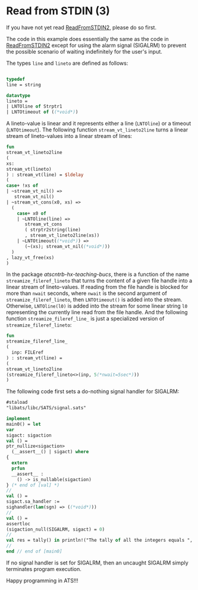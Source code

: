 # Read from STDIN (3)

If you have not yet read [ReadFromSTDIN2](./ReadFromSTDIN2), please
do so first.

The code in this example does essentially the same as the code in
[ReadFromSTDIN2](./ReadFromSTDIN2) except for using the alarm signal
(SIGALRM) to prevent the possible scenario of waiting indefinitely for
the user's input.

The types `line` and `lineto` are defined as follows:

```ats

typedef
line = string

datavtype
lineto =
| LNTOline of Strptr1
| LNTOtimeout of ((*void*))

```

A lineto-value is linear and it represents either a line
(`LNTOline`) or a timeout (`LNTOtimeout`).  The following
function `stream_vt_lineto2line` turns a linear stream of
lineto-values into a linear stream of lines:


```ats
fun
stream_vt_lineto2line
(
xs:
stream_vt(lineto)
) : stream_vt(line) = $ldelay
(
case+ !xs of
| ~stream_vt_nil() =>
   stream_vt_nil()
| ~stream_vt_cons(x0, xs) =>
  (
    case+ x0 of
    | ~LNTOline(line) =>
       stream_vt_cons
       ( strptr2string(line)
       , stream_vt_lineto2line(xs))
    | ~LNTOtimeout((*void*)) =>
       (~(xs); stream_vt_nil((*void*)))
  )
, lazy_vt_free(xs)
)
```

In the package *atscntrb-hx-teaching-bucs*, there is a function of the
name `streamize_fileref_lineto` that turns the content of a given file
handle into a linear stream of lineto-values. If reading from the file
handle is blocked for more than `nwait` seconds, where `nwait` is the
second argument of `streamize_fileref_lineto`, then `LNTOtimeout()` is
added into the stream.  Otherwise, `LNTOline(l0)` is added into the
stream for some linear string `l0` representing the currently line
read from the file handle.  And the following function
`streamize_fileref_line_` is just a specialized version of
`streamize_fileref_lineto`:
  
```ats
fun
streamize_fileref_line_
(
  inp: FILEref
) : stream_vt(line) =
(
stream_vt_lineto2line
(streamize_fileref_lineto<>(inp, 5(*nwait=5sec*)))
)
```

The following code first sets a do-nothing signal
handler for SIGALRM:

```ats
#staload
"libats/libc/SATS/signal.sats"

implement
main0() = let
var
sigact: sigaction
val () =
ptr_nullize<sigaction>
  (__assert__() | sigact) where
{
  extern
  prfun
  __assert__ :
    () -> is_nullable(sigaction)
} (* end of [val] *)
//
val () =
sigact.sa_handler :=
sighandler(lam(sgn) => ((*void*)))
//
val () =
assertloc
(sigaction_null(SIGALRM, sigact) = 0)
//
val res = tally() in println!("The tally of all the integers equals ", res)
//
end // end of [main0]
```

If no signal handler is set for SIGALRM, then an uncaught SIGALRM simply terminates
program execution.

Happy programming in ATS!!!
